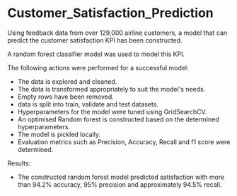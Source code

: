 # Customer_Satisfaction_Prediction
Using feedback data from over 129,000 airline customers, a model that can predict the customer satisfaction KPI has been constructed.

A random forest classifier model was used to model this KPI.

The following actions were performed for a successful model:

- The data is explored and cleaned.
- The data is transformed appropriately to suit the model's needs.
- Empty rows have been removed.
- data is split into train, validate and test datasets.
- Hyperparameters for the model were tuned using GridSearchCV.
- An optimised Random forest is constructed based on the determined hyperparameters.
- The model is pickled locally.
- Evaluation metrics such as Precision, Accuracy, Recall and f1 score were determined.

Results:
- The constructed random forest model predicted satisfaction with more than 94.2% accuracy, 95% precision and approximately 94.5% recall.
